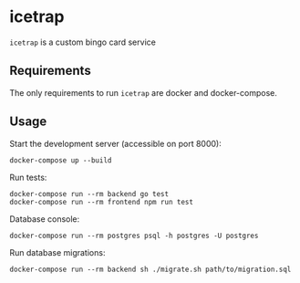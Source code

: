 # icetrap

`icetrap` is a custom bingo card service

## Requirements

The only requirements to run `icetrap` are docker and docker-compose.

## Usage

Start the development server (accessible on port 8000):
```
docker-compose up --build
```

Run tests:
```
docker-compose run --rm backend go test
docker-compose run --rm frontend npm run test
```

Database console:
```
docker-compose run --rm postgres psql -h postgres -U postgres
```

Run database migrations:
```
docker-compose run --rm backend sh ./migrate.sh path/to/migration.sql
```
